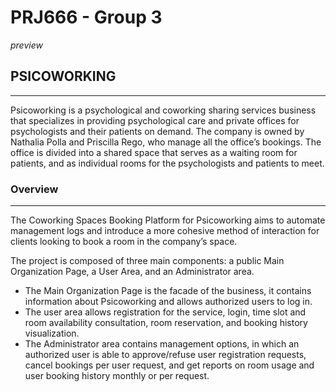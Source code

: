 # PRJ666 - Group 3
*preview*

## **PSICOWORKING**
---
Psicoworking is a psychological and coworking sharing services business that specializes in providing psychological care and private offices for psychologists and their patients on demand. The company is owned by Nathalia Polla and Priscilla Rego, who manage all the office’s bookings. The office is divided into a shared space that serves as a waiting room for patients, and as individual rooms for the psychologists and patients to meet.

### Overview
---
The Coworking Spaces Booking Platform for Psicoworking aims to automate management logs and introduce a more cohesive method of interaction for clients looking to book a room in the company’s space. 

The project is composed of three main components: a public Main Organization Page, a User Area, and an Administrator area.
- The Main Organization Page is the facade of the business, it contains information about Psicoworking and allows authorized users to log in.
- The user area allows registration for the service, login, time slot and room availability consultation, room reservation, and booking history visualization.
- The Administrator area contains management options, in which an authorized user is able to approve/refuse user registration requests, cancel bookings per user request, and get reports on room usage and user booking history monthly or per request.



